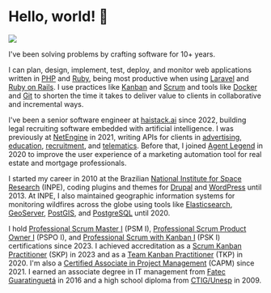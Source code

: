 # Hello, world! 👋

![](https://img.shields.io/badge/LinkedIn-will36rs-0A66C2?logo=linkedin)

I've been solving problems by crafting software for 10+ years.

I can plan, design, implement, test, deploy, and monitor web applications written in [PHP](https://www.php.net/manual/en/preface.php) and [Ruby](https://www.ruby-lang.org/en/about/), being most productive when using [Laravel](https://laravel.com/docs/10.x#why-laravel) and [Ruby on Rails](https://guides.rubyonrails.org/getting_started.html#what-is-rails-questionmark).
I use practices like [Kanban](https://kanban.university/kanban-guide/) and [Scrum](https://www.scrum.org/learning-series/what-is-scrum/) and tools like [Docker](https://docs.docker.com/get-started/overview/) and [Git](https://git-scm.com/book/en/v2/Getting-Started-What-is-Git%3F) to shorten the time it takes to deliver value to clients in collaborative and incremental ways.

I've been a senior software engineer at [haistack.ai](https://haistack.ai) since 2022, building legal recruiting software embedded with artificial intelligence.
I was previously at [NetEngine](https://netengine.com.au) in 2021, writing APIs for clients in [advertising](https://boomtown.media/hub/), [education](https://www.go1.com), [recruitment](https://getahead.com.au), and [telematics](https://www.lsm.com.au/index.cfm?go=FleetSafetyManagerTelematics).
Before that, I joined [Agent Legend](https://www.agentlegend.com) in 2020 to improve the user experience of a marketing automation tool for real estate and mortgage professionals.

I started my career in 2010 at the Brazilian [National Institute for Space Research](http://www.inpe.br/) (INPE), coding plugins and themes for [Drupal](https://www.drupal.org/about) and [WordPress](https://wordpress.org/about/) until 2013.
At INPE, I also maintained geographic information systems for monitoring wildfires across the globe using tools like [Elasticsearch](https://www.elastic.co/guide/en/elasticsearch/reference/current/elasticsearch-intro.html), [GeoServer](https://geoserver.org/about/), [PostGIS](https://postgis.net), and [PostgreSQL](https://www.postgresql.org/about/) until 2020.

I hold [Professional Scrum Master I](https://www.scrum.org/assessments/professional-scrum-master-i-certification) (PSM I), [Professional Scrum Product Owner I](https://www.scrum.org/assessments/professional-scrum-product-owner-i-certification) (PSPO I), and [Professional Scrum with Kanban I](https://www.scrum.org/assessments/professional-scrum-with-kanban-certification) (PSK I) certifications since 2023.
I achieved accreditation as a [Scrum Kanban Practitioner](https://kanban.university/kanban-development-path/sbk/) (SKP) in 2023 and as a [Team Kanban Practitioner](https://kanban.university/kanban-development-path/tkp/) (TKP) in 2020.
I'm also a [Certified Associate in Project Management](https://www.pmi.org/certifications/certified-associate-capm) (CAPM) since 2021.
I earned an associate degree in IT management from [Fatec Guaratinguetá](https://www.cps.sp.gov.br/fatecs/fatec-guaratingueta-prof-joao-mod/) in 2016 and a high school diploma from [CTIG/Unesp](https://www.feg.unesp.br/#!/cotec) in 2009.
